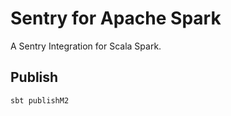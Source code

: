 # Sentry for Apache Spark

A Sentry Integration for Scala Spark.

## Publish

```bash
sbt publishM2
```